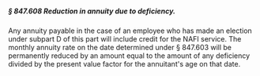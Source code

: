 ##### § 847.608 Reduction in annuity due to deficiency. #####

Any annuity payable in the case of an employee who has made an election under subpart D of this part will include credit for the NAFI service. The monthly annuity rate on the date determined under § 847.603 will be permanently reduced by an amount equal to the amount of any deficiency divided by the present value factor for the annuitant's age on that date.